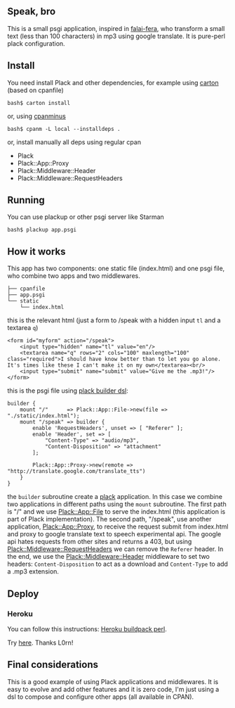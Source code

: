 ## Speak, bro

This is a small psgi application, inspired in [falai-fera](https://github.com/danielfm/falai-fera), who transform a small text (less than 100 characters) in mp3 using google translate. It is pure-perl plack configuration.

## Install

You need install Plack and other dependencies, for example using [carton](https://metacpan.org/module/Carton) (based on cpanfile)

	bash$ carton install

or, using [cpanminus](https://metacpan.org/module/App::cpanminus)

	bash$ cpanm -L local --installdeps .
	
or, install manually all deps using regular cpan

* Plack
* Plack::App::Proxy
* Plack::Middleware::Header
* Plack::Middleware::RequestHeaders
	
## Running	

You can use plackup or other psgi server like Starman

	bash$ plackup app.psgi
	
## How it works

This app has two components: one static file (index.html) and one psgi file, who combine two apps and two middlewares. 

	├── cpanfile
	├── app.psgi
	└── static
	    └── index.html

this is the relevant html (just a form to /speak with a hidden input `tl` and a textarea `q`)

	<form id="myform" action="/speak">
		<input type="hidden" name="tl" value="en"/>
		<textarea name="q" rows="2" cols="100" maxlength="100" class="required">I should have know better than to let you go alone.
	It's times like these I can't make it on my own</textarea><br/>
		<input type="submit" name="submit" value="Give me the .mp3!"/>
	</form>


this is the psgi file using [plack builder dsl](https://metacpan.org/module/Plack::Builder):

	builder { 
		mount "/"      => Plack::App::File->new(file => "./static/index.html");
		mount "/speak" => builder {
			enable 'RequestHeaders', unset => [ "Referer" ];
			enable 'Header', set => [
				"Content-Type" => "audio/mp3", 
				"Content-Disposition" => "attachment" 
			];

			Plack::App::Proxy->new(remote => "http://translate.google.com/translate_tts")
		}
	}
	
the `builder` subroutine create a [plack](https://metacpan.org/release/Plack) application. In this case we combine two applications in different paths using the `mount` subroutine. The first path is "/" and we use [Plack::App::File](https://metacpan.org/module/Plack::App::File) to serve the index.html (this application is part of Plack implementation). The second path, "/speak", use another application, [Plack::App::Proxy](https://metacpan.org/module/Plack::App::Proxy), to receive the request submit from index.html and proxy to google translate text to speech experimental api. The google api hates requests from other sites and returns a 403, but using [Plack::Middleware::RequestHeaders](https://metacpan.org/module/Plack::Middleware::RequestHeaders) we can remove the `Referer` header. In the end, we use the [Plack::Middleware::Header](https://metacpan.org/module/Plack::Middleware::Header) middleware to set two headers: `Content-Disposition` to act as a download and `Content-Type` to add a .mp3 extension.

## Deploy

### Heroku 

You can follow this instructions: [Heroku buildpack perl](https://github.com/miyagawa/heroku-buildpack-perl).

Try [here](http://ancient-plateau-6546.herokuapp.com/). Thanks L0rn!

## Final considerations

This is a good example of using Plack applications and middlewares. It is easy to evolve and add other features and it is zero code, I'm just using a dsl to compose and configure other apps (all available in CPAN).
